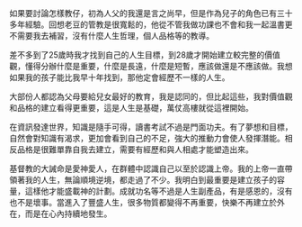 如果要討論怎樣教仔，初為人父的我還是言之尚早，但是作為兒子的角色已有三十多年經驗。回想老豆的管教是很寬鬆的，他從不管我做功課也不會和我一起溫書更不需要我去補習，沒有什麼人生哲理，個人品格等的教導。

差不多到了25歲時我才找到自己的人生目標，到28歲才開始建立較完整的價值觀，懂得分辦什麼是重要，什麼是長遠，什麼是短暫，應該做還是不應該做。我想如果我的孩子能比我早十年找到，那他定會經歷不一樣的人生。

大部份人都認為父母要給兒女最好的教育，我是認同的，但比起這些，我對價值觀和品格的建立看得更重要，這是人生是基礎，萬仗高樓就從這裡開始。

在資訊發達世界，知識是隨手可得，讀書考試不過是門面功夫。有了夢想和目標，自然會對知識有渴求，更加會看到自己的不足，強大的推動力會使人發揮潛能。相反品格是很難單靠自我去建立，需要有經歷和與人相處才能塑造出來。

基督教的大誡命是愛神愛人，在群體中認識自己以至於認識上帝。我的上帝一直帶領著我的人生，無論順境逆境，都走過了不少。我明白到最重要是建立孩子的容量，這樣他才能盛載神的計劃。成就功名等不過是人生副產品，有是感恩的，沒有也不是壞事。當進入了豐盛人生，很多物質都變得不再重要，快樂不再建立於外在，而是在心內持續地發生。
